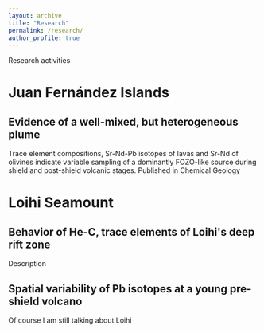 ```yaml
---
layout: archive
title: "Research"
permalink: /research/
author_profile: true
---
```


Research activities

# Juan Fernández Islands
## Evidence of a well-mixed, but heterogeneous plume

Trace element compositions, Sr-Nd-Pb isotopes of lavas and Sr-Nd of olivines indicate variable sampling of a dominantly FOZO-like source during shield and post-shield volcanic stages. Published in Chemical Geology

# Loihi Seamount
## Behavior of He-C, trace elements of Loihi's deep rift zone

Description

## Spatial variability of Pb isotopes at a young pre-shield volcano

Of course I am still talking about Loihi

[//]: # (test comment) 
